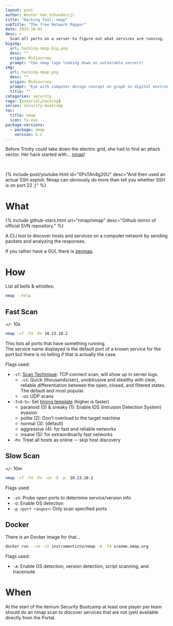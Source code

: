 ```yaml
---
layout: post
author: Wouter Van Schandevijl
title: "Hacking Tool: nmap"
subTitle: "The free Network Mapper"
date: 2023-10-01
desc: >
  Scan all ports on a server to figure out what services are running.
bigimg:
  url: hacking-nmap-big.png
  desc: ""
  origin: Midjourney
  prompt: "the nmap logo looking down on vulnerable servers"
img:
  url: hacking-nmap.png
  desc: ""
  origin: Midjourney
  prompt: "Eye with computer design concept on graph in digital environment electronic signaling technology, cad( computer aided design) , neon grids, grid work, luminous 3d objects, in the style of daz3d, 3d illustration, projection, circuit boards, city in eye, clock eye, computer chips, fractal"
  title: ""
categories: security
tags: [tutorial,hacking]
series: security-bootcamp
toc:
  title: nmap
  icon: fa-eye
package-versions:
  - package: nmap
    version: 5.2
---
```


Before Trinity could take down the electric grid, she had to find an attack vector. Her hack started with... [nmap](https://nmap.org/)!

<br>

{% include post/youtube.html id="0PxTAn4g20U" desc="And then used an actual SSH exploit. Nmap can obviously do more than tell you whether SSH is on port 22 ;)" %}

<!--more-->

# What

{% include github-stars.html url="nmap/nmap" desc="Github mirror of official SVN repository." %}


A CLI tool to discover hosts and services on a computer network
by sending packets and analyzing the responses.

If you rather have a GUI, there is [zenmap](https://nmap.org/zenmap/).


# How

List all bells & whistles:

```sh
nmap --help
```


## Fast Scan

<i class="fa fa-hourglass-half"></i> +/- 10s

```sh
nmap -sT -T4 -Pn 10.23.10.2
```

This lists all ports that have something running.  
The service name displayed is the default port of a known service
for the port but there is no telling if that is actually the case.

Flags used:

- `-sT`: [Scan Technique](https://nmap.org/book/man-port-scanning-techniques.html): TCP connect scan, will show up in server logs.
    - `-sS`: Quick (thousands/sec), unobtrusive and stealthy with clear, reliable differentiation between the open, closed, and filtered states. The default and most popular.
    - `-sU`:  UDP scans
- `-T<0-5>`: Set [timing template](https://nmap.org/book/performance-timing-templates.html) (higher is faster)
    - paranoid (0) & sneaky (1): Enable IDS (Intrusion Detection System) evasion
    - polite (2): Don't overload to the target machine
    - normal (3): (default)
    - aggressive (4): for fast and reliable networks
    - insane (5): for extraordinarily fast networks
- `-Pn`: Treat all hosts as online -- skip host discovery



## Slow Scan

<i class="fa fa-hourglass-half"></i> +/- 10m

```sh
nmap -sT -T4 -Pn -sV -O -p- 10.23.10.2
```

Flags used:

- `-sV`: Probe open ports to determine service/version info
- `-O`: Enable OS detection
- `-p <port ranges>`: Only scan specified ports


## Docker

There is an Docker image for that…

```sh
docker run --rm -it instrumentisto/nmap -A -T4 scanme.nmap.org
```

Flags used:

- `-A`: Enable OS detection, version detection, script scanning, and traceroute


# When

At the start of the itenium Security Bootcamp at least one player per team should do
an nmap scan to discover services that are not (yet) available directly from the Portal.

